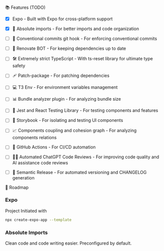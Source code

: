 📚 Features (TODO)

- [X] Expo - Built with Expo for cross-platform support
- [X] 🎯 Absolute imports - For better imports and code organization
- [ ] 📝 Conventional commits git hook - For enforcing conventional commits
- [ ] 🤖 Renovate BOT - For keeping dependencies up to date
- [ ] 🛠️ Extremely strict TypeScript - With ts-reset library for ultimate type safety
- [ ] 🩹 Patch-package - For patching dependencies
- [ ] 💻 T3 Env - For environment variables management
- [ ] 📊 Bundle analyzer plugin - For analyzing bundle size
- [ ] 🧪 Jest and React Testing Library - For testing components and features
- [ ] 📕 Storybook - For isolating and testing UI components
- [ ] 📈 Components coupling and cohesion graph - For analyzing components relations
- [ ] 🚀 GitHub Actions - For CI/CD automation
- [ ] 🤖🧠 Automated ChatGPT Code Reviews - For improving code quality and AI assistance code reviews
- [ ] 🚢 Semantic Release - For automated versioning and CHANGELOG generation


🚦 Roadmap

### Expo
Project Initiated with
```sh
npx create-expo-app --template
```

### Absolute Imports
Clean code and code writing easier.
Preconfigured by default.

